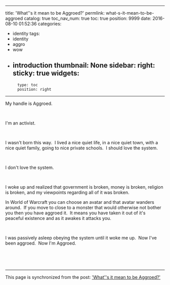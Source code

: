 
---
title: 'What''s it mean to be Aggroed?'
permlink: what-s-it-mean-to-be-aggroed
catalog: true
toc_nav_num: true
toc: true
position: 9999
date: 2016-08-10 01:52:36
categories:
- identity
tags:
- identity
- aggro
- wow
- introduction
thumbnail: None
sidebar:
    right:
        sticky: true
widgets:
    -
        type: toc
        position: right
---


<p>My handle is Aggroed.</p>
<p><br /></p>
<p>I'm an activist.</p>
<p><br /></p>
<p>I wasn't born this way.  I lived a nice quiet life, in a nice quiet town, with a nice quiet family, going to nice private schools.  I should love the system.</p>
<p><br /></p>
<p>I don't love the system.</p>
<p><br /></p>
<p>I woke up and realized that government is broken, money is broken, religion is broken, and my viewpoints regarding all of it was broken.<br />
</p>
<p>In World of Warcraft you can choose an avatar and that avatar wanders around.  If you move to close to a monster that would otherwise not bother you then you have aggroed it.  It means you have taken it out of it's peaceful existence and as it awakes it attacks you.</p>
<p><br /></p>
<p>I was passively asleep obeying the system until it woke me up.  Now I've been aggroed.  Now I'm Aggroed.</p>
<p><br /></p>
<p><br /></p>

- - -

This page is synchronized from the post: ['What''s it mean to be Aggroed?'](https://steemit.com/@aggroed/what-s-it-mean-to-be-aggroed)
